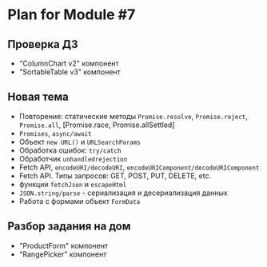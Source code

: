 # Plan for Module #7

## Проверка ДЗ 

* "ColumnChart v2" компонент
* "SortableTable v3" компонент

## Новая тема 

* Повторение: статические методы `Promise.resolve`, `Promise.reject`, `Promise.all`, [Promise.race, Promise.allSettled] 
* `Promises`, `async/await`
* Объект `new URL()` и `URLSearchParams`
* Обработка ошибок: `try/catch`
* Обработчик `unhandledrejection`
* Fetch API, `encodeURI/decodeURI`, `encodeURIComponent/decodeURIComponent`
* Fetch API. Типы запросов: GET, POST, PUT, DELETE, etc.
* функции `fetchJson` и `escapeHtml`
* `JSON.string/parse` - сериализация и десериализация данных
* Работа с формами объект `FormData`

## Разбор задания на дом

* "ProductForm" компонент
* "RangePicker" компонент
